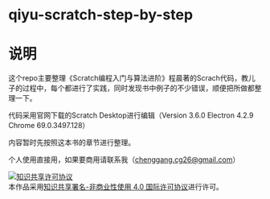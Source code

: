 # qiyu-scratch-step-by-step

# 说明
这个repo主要整理《Scratch编程入门与算法进阶》程晨著的Scrach代码，教儿子的过程中，每个都进行了实践，同时发现书中例子的不少错误，顺便把所做都整理一下。

代码采用官网下载的Scratch Desktop进行编辑（Version 3.6.0 Electron	4.2.9 Chrome	69.0.3497.128）

内容暂时先按照这本书的章节进行整理。

个人使用直接用，如果要商用请联系我（chenggang.cg26@gmail.com）

<a rel="license" href="http://creativecommons.org/licenses/by-nc/4.0/"><img alt="知识共享许可协议" style="border-width:0" src="https://i.creativecommons.org/l/by-nc/4.0/88x31.png" /></a><br />本作品采用<a rel="license" href="http://creativecommons.org/licenses/by-nc/4.0/">知识共享署名-非商业性使用 4.0 国际许可协议</a>进行许可。
